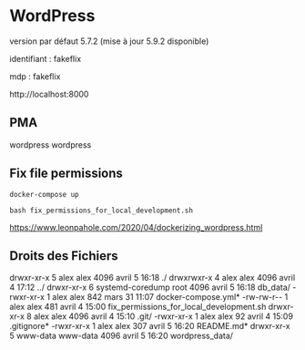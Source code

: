 # WordPress

version par défaut 5.7.2 (mise à jour 5.9.2 disponible)

identifiant :
fakeflix

mdp :
fakeflix

http://localhost:8000

## PMA

wordpress
wordpress

## Fix file permissions

`docker-compose up`

`bash fix_permissions_for_local_development.sh`

https://www.leonpahole.com/2020/04/dockerizing_wordpress.html

## Droits des Fichiers

drwxr-xr-x 5 alex alex 4096 avril 5 16:18 ./
drwxrwxr-x 4 alex alex 4096 avril 4 17:12 ../
drwxr-xr-x 6 systemd-coredump root 4096 avril 5 16:18 db_data/
-rwxr-xr-x 1 alex alex 842 mars 31 11:07 docker-compose.yml*
-rw-rw-r-- 1 alex alex 481 avril 4 15:00 fix_permissions_for_local_development.sh
drwxr-xr-x 8 alex alex 4096 avril 4 15:10 .git/
-rwxr-xr-x 1 alex alex 92 avril 4 15:09 .gitignore*
-rwxr-xr-x 1 alex alex 307 avril 5 16:20 README.md\*
drwxr-xr-x 5 www-data www-data 4096 avril 5 16:20 wordpress_data/
